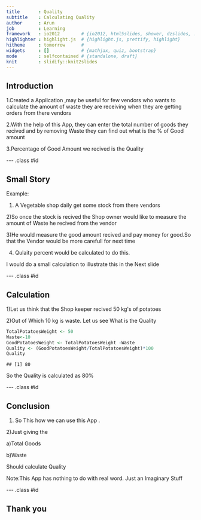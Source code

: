 ```yaml
---
title       : Quality
subtitle    : Calculating Quality
author      : Arun
job         : Learning
framework   : io2012        # {io2012, html5slides, shower, dzslides, ...}
highlighter : highlight.js  # {highlight.js, prettify, highlight}
hitheme     : tomorrow      # 
widgets     : []            # {mathjax, quiz, bootstrap}
mode        : selfcontained # {standalone, draft}
knit        : slidify::knit2slides
---
```


## Introduction

1.Created a Application ,may be useful for few vendors who wants to calculate the amount of waste they are receiving when they are getting orders from there vendors

2.With the help of this App, they can enter the total number of goods they recived and by removing Waste they can find out what is the % of Good amount

3.Percentage of Good Amount we recived is the Quality


--- .class #id 

## Small Story

Example:

1) A Vegetable shop daily get some stock from there vendors

2)So once the stock is recived the Shop owner would like to measure the amount of Waste he recived from the vendor

3)He would measure the good amount recived and  pay money for good.So that the Vendor would be more carefull for next time

4) Qulaity percent would be calculated to do this. 

I would do a small calculation to illustrate this in the Next slide



--- .class #id 

## Calculation

1)Let us think that the Shop keeper recived 50 kg's of potatoes

2)Out of Which 10 kg is waste. Let us see What is the Quality


```r
TotalPotatoesWeight <- 50
Waste<-10
GoodPotatoesWeight <- TotalPotatoesWeight -Waste
Quality <- (GoodPotatoesWeight/TotalPotatoesWeight)*100
Quality
```

```
## [1] 80
```

So the Quality is calculated as 80%

--- .class #id 

## Conclusion

1) So This how we can use this App .

2)Just giving the 
  
  a)Total Goods 
  
  b)Waste 

Should calculate Quality


Note:This App has nothing to do with real word. Just an Imaginary Stuff

--- .class #id 

## Thank you


